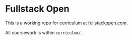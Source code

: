 # Fullstack Open

This is a working repo for curriculum at [fullstackopen.com](https://fullstackopen.com/).

All coursework is within `curriculum/`.
